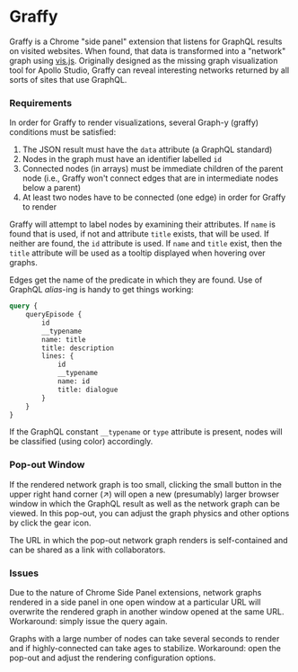# Graffy

Graffy is a Chrome "side panel" extension that listens for GraphQL results on visited websites. When found, that data is transformed into a "network" graph using [vis.js](https://visjs.org). Originally designed as the missing graph visualization tool for Apollo Studio, Graffy can reveal interesting networks returned by all sorts of sites that use GraphQL.

### Requirements

In order for Graffy to render visualizations, several Graph-y (graffy) conditions must be satisfied:

1. The JSON result must have the `data` attribute (a GraphQL standard)
1. Nodes in the graph must have an identifier labelled `id`
1. Connected nodes (in arrays) must be immediate children of the parent node (i.e., Graffy won't connect edges that are in intermediate nodes below a parent)
1. At least two nodes have to be connected (one edge) in order for Graffy to render

Graffy will attempt to label nodes by examining their attributes. If `name` is found that is used, if not and attribute `title` exists, that will be used. If neither are found, the `id` attribute is used. If `name` and `title` exist, then the `title` attribute will be used as a tooltip displayed when hovering over graphs. 

Edges get the name of the predicate in which they are found. Use of GraphQL *alias*-ing is handy to get things working:

```GraphQL
query {
    queryEpisode {
        id
        __typename
        name: title
        title: description
        lines: {
            id
            __typename
            name: id
            title: dialogue
        }
    }
}
```

If the GraphQL constant `__typename` or `type` attribute is present, nodes will be classified (using color) accordingly.

### Pop-out Window

If the rendered network graph is too small, clicking the small button in the upper right hand corner (&#8599;) will open a new (presumably) larger browser window in which the GraphQL result as well as the network graph can be viewed. In this pop-out, you can adjust the graph physics and other options by click the gear icon.

The URL in which the pop-out network graph renders is self-contained and can be shared as a link with collaborators.

### Issues

Due to the nature of Chrome Side Panel extensions, network graphs rendered in a side panel in one open window at a particular URL will overwrite the rendered graph in another window opened at the same URL. Workaround: simply issue the query again.

Graphs with a large number of nodes can take several seconds to render and if highly-connected can take ages to stabilize. Workaround: open the pop-out and adjust the rendering configuration options.
